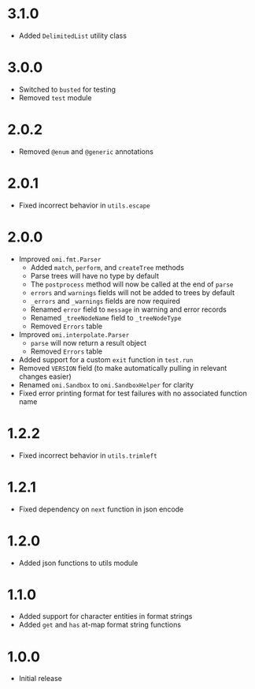 # 3.1.0
- Added `DelimitedList` utility class

# 3.0.0
- Switched to `busted` for testing
- Removed `test` module

# 2.0.2
- Removed `@enum` and `@generic` annotations

# 2.0.1
- Fixed incorrect behavior in `utils.escape`

# 2.0.0
- Improved `omi.fmt.Parser`
    - Added `match`, `perform`, and `createTree` methods
    - Parse trees will have no type by default
    - The `postprocess` method will now be called at the end of `parse`
    - `errors` and `warnings` fields will not be added to trees by default
    - `_errors` and `_warnings` fields are now required
    - Renamed `error` field to `message` in warning and error records
    - Renamed `_treeNodeName` field to `_treeNodeType`
    - Removed `Errors` table
- Improved `omi.interpolate.Parser`
    - `parse` will now return a result object
    - Removed `Errors` table
- Added support for a custom `exit` function in `test.run`
- Removed `VERSION` field (to make automatically pulling in relevant changes easier)
- Renamed `omi.Sandbox` to `omi.SandboxHelper` for clarity
- Fixed error printing format for test failures with no associated function name

# 1.2.2
- Fixed incorrect behavior in `utils.trimleft`

# 1.2.1
- Fixed dependency on `next` function in json encode

# 1.2.0
- Added json functions to utils module

# 1.1.0
- Added support for character entities in format strings
- Added `get` and `has` at-map format string functions

# 1.0.0
- Initial release
